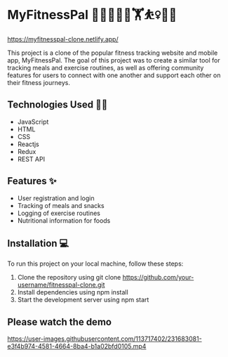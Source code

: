 # MyFitnessPal 🏃🚶‍♀️🧗‍♂️🏋️⛹️‍♀️🚴‍♀️

https://myfitnesspal-clone.netlify.app/

This project is a clone of the popular fitness tracking website and mobile app, MyFitnessPal. The goal of this project was to create a similar tool for tracking meals and exercise routines, as well as offering community features for users to connect with one another and support each other on their fitness journeys.

## Technologies Used 🧑‍💻
  * JavaScript
  * HTML
  * CSS
  * Reactjs
  * Redux
  * REST API

## Features ✨
  * User registration and login
  * Tracking of meals and snacks
  * Logging of exercise routines
  * Nutritional information for foods
  
 ## Installation 💻
 To run this project on your local machine, follow these steps:
  1. Clone the repository using git clone https://github.com/your-username/fitnesspal-clone.git
  2. Install dependencies using npm install
  3. Start the development server using npm start
 
 ## Please watch the demo
 

https://user-images.githubusercontent.com/113717402/231683081-e3f4b974-4581-4664-8ba4-b1a02bfd0105.mp4

